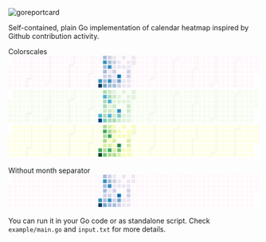 ![goreportcard](https://goreportcard.com/badge/github.com/nikolaydubina/calendarheatmap)

Self-contained, plain Go implementation of calendar heatmap inspired by Github contribution activity.

Colorscales
![PuBu9](example/chart_PuBu9.png)
![GnBu9](example/chart_GnBu9.png)
![YlGn9](example/chart_YlGn9.png)

Without month separator
![PuBu9_noseparator](example/chart_PuBu9_noseparator.png)

You can run it in your Go code or as standalone script. 
Check `example/main.go` and `input.txt` for more details.
